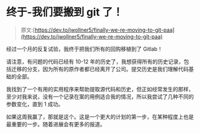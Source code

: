 # 终于-我们要搬到 git 了！

> 原文:[https://dev.to/jwollner5/finally-we-re-moving-to-git-paa](https://dev.to/jwollner5/finally-we-re-moving-to-git-paa)

经过一个月的反复试验，我终于把我们所有的回购移植到了 Gitlab！

请注意，有问题的代码已经有 10-12 年的历史了，我想获得所有的历史记录，包括迁移的分支，因为所有的原作者都已经离开了公司。提交历史是我们理解代码基础的全部。

我找到了一个有用的实用程序来帮助提取源代码和历史，但正如经常发生的那样，至少对我来说，没有一个记录在案的用例适合我的情况，所以我尝试了几种不同的参数变化，直到 1 成功。

如果这周我赢了，那就是这个。这是一个更大的计划的第一步，在某种程度上也是最重要的一步。随着进展会有更多的报道。